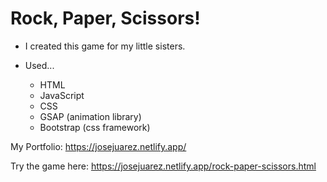# Rock, Paper, Scissors!

- I created this game for my little sisters.

- Used...
    - HTML
    - JavaScript
    - CSS
    - GSAP (animation library)
    - Bootstrap (css framework)

My Portfolio: https://josejuarez.netlify.app/

Try the game here: https://josejuarez.netlify.app/rock-paper-scissors.html